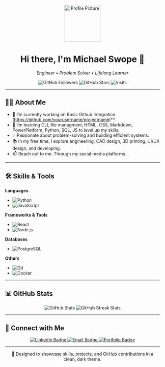 <!-- Profile Header --> 
<div align="center">
  <img src="https://user-images.githubusercontent.com/12345678/placeholder.png" width="120px" alt="Profile Picture" />
  <h1>Hi there, I'm Michael Swope 👋</h1>
  <p><em>Engineer • Problem Solver • Lifelong Learner</em></p>
</div>

<!-- Dark Themed Badges -->
<div align="center">
  <img alt="GitHub Followers" src="https://img.shields.io/github/followers/yourusername?style=flat-square&color=0f9d58" />
  <img alt="GitHub Stars" src="https://img.shields.io/github/stars/yourusername?style=flat-square&color=4285f4" />
  <img alt="Visits" src="https://komarev.com/ghpvc/?username=yourusername&style=flat-square&color=ff6f00" />
</div>

---

## 👨‍💻 About Me

- 🔭 I’m currently working on Basic Github Integration (https://github.com/yourusername/projectname)**.
- 🌱 I’m learning CLI, file managment, HTML, CSS, Markdown, PowerPlatform, Python, SQL, JS to level up my skills.
- 💡 Passionate about problem-solving and building efficient systems.
- 📚 In my free time, I explore engineering, CAD design, 3D printing, UI/UX design, and developing.
- 📫 Reach out to me: Through my social media platforms. 

---

## 🛠️ Skills & Tools

**Languages**
- ![Python](https://img.shields.io/badge/Python-3776AB?style=flat-square&logo=python&logoColor=white)
- ![JavaScript](https://img.shields.io/badge/JavaScript-F7DF1E?style=flat-square&logo=javascript&logoColor=black)

**Frameworks & Tools**
- ![React](https://img.shields.io/badge/React-61DAFB?style=flat-square&logo=react&logoColor=black)
- ![Node.js](https://img.shields.io/badge/Node.js-339933?style=flat-square&logo=nodedotjs&logoColor=white)

**Databases**
- ![PostgreSQL](https://img.shields.io/badge/PostgreSQL-336791?style=flat-square&logo=postgresql&logoColor=white)

**Others**
- ![Git](https://img.shields.io/badge/Git-F05032?style=flat-square&logo=git&logoColor=white)
- ![Docker](https://img.shields.io/badge/Docker-2496ED?style=flat-square&logo=docker&logoColor=white)

---

## 📊 GitHub Stats

<div align="center">
  <img src="https://github-readme-stats.vercel.app/api?username=yourusername&show_icons=true&theme=dark&hide=stars,issues" alt="GitHub Stats" />
  <img src="https://github-readme-streak-stats.herokuapp.com/?user=yourusername&theme=dark" alt="GitHub Streak Stats" />
</div>

---

## 🔗 Connect with Me

<div align="center">
  <a href="https://www.linkedin.com/in/yourusername/michael-swope-23a325342">
    <img src="https://img.shields.io/badge/LinkedIn-0A66C2?style=for-the-badge&logo=linkedin&logoColor=white" alt="LinkedIn Badge" />
  </a>
  <a href="mailto:your.email@example.com">
    <img src="https://img.shields.io/badge/Email-D14836?style=for-the-badge&logo=gmail&logoColor=white" alt="Email Badge" />
  </a>
  <a href="https://yourportfolio.com">
    <img src="https://img.shields.io/badge/Portfolio-000000?style=for-the-badge&logo=firefox&logoColor=white" alt="Portfolio Badge" />
  </a>
</div>

---

<div align="center">
  🚀 Designed to showcase skills, projects, and GitHub contributions in a clean, dark theme.
</div>
